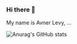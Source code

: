 ### Hi there 👋

My name is Avner Levy,
...

![Anurag's GitHub stats](https://github-readme-stats.vercel.app/api?Avner152=anuraghazra&theme=gotham&show_icons=true)
